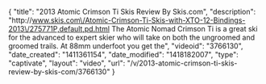 {
    "title": "2013 Atomic Crimson Ti Skis Review By Skis.com",
    "description": "http:\/\/www.skis.com\/Atomic-Crimson-Ti-Skis-with-XTO-12-Bindings-2013\/275771P,default,pd.html  The Atomic Nomad Crimson Ti is a great ski for the advanced to expert skier who will take on both the ungroomed and groomed trails. At 88mm underfoot you get the",
    "videoid": "3766130",
    "date_created": "1411361154",
    "date_modified": "1418182007",
    "type": "captivate",
    "layout": "video",
    "url": "\/v\/2013-atomic-crimson-ti-skis-review-by-skis-com\/3766130"
}